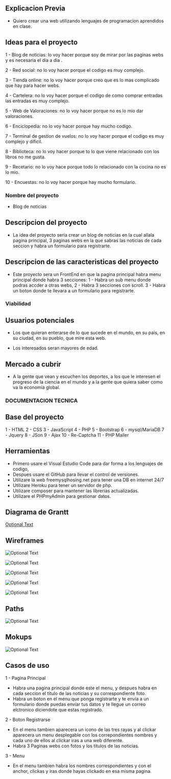 ## Explicacion Previa

- Quiero crear una web utilizando lenguajes de programacion aprendidos en clase.

## Ideas para el proyecto

1 - Blog de noticias: lo voy hacer porque soy de mirar por las paginas webs y es necesaria el dia a dia .

2 - Red social: no lo voy hacer porque el codigo es muy complejo.

3 - Tienda online: no lo voy hacer porque creo que es lo mas complicado que hay para hacer webs.

4 - Cartelera: no lo voy hacer porque el codigo de como comprar entradas las entradas es muy complejo.

5 - Web de Valoraciones: no lo voy hacer porque no es lo mio dar valoraciones.

6 - Enciclopedia: no lo voy hacer porque hay mucho codigo.

7 - Terminal de gestion de vuelos: no lo voy hacer porque el codigo es muy complejo y dificil.

8 - Biblioteca: no lo voy hacer porque to lo que viene relacionado con los libros no me gusta.

9 - Recetario: no lo voy hace porque todo lo relacionado con la cocina no es lo mio.

10 - Encuestas: no lo voy hacer porque hay mucho formulario.

### Nombre del proyecto

- Blog de noticias

## Descripcion del proyecto

- La idea del proyecto seria crear un blog de noticias en la cual allala pagina principal, 3 paginas webs en la que sabras las noticias de cada seccion y habra un formulario para registrarte.

## Descripcion de las caracteristicas del proyecto

- Este proyecto sera un FrontEnd en que la pagina principal habra menu principal donde habra 3 secciones:
1 - Habra un sub menu donde podras accder a otras webs,
2 - Habra 3 secciones con scroll.
3 - Habra un boton donde te llevara a un formulario para registrarte.

### Viabilidad

## Usuarios potenciales

- Los que quieran enterarse de lo que sucede en el mundo, en su pais, en su ciudad, en su pueblo, que mire esta web.

- Los interesados seran mayores de edad.

## Mercado a cubrir

- A la gente que vean y escuchen los deportes, a los que le interesen el progreso de la ciencia en el mundo y a la gente que quiera saber como va la economia global.

### DOCUMENTACION TECNICA

## Base del proyecto

1 - HTML
2 - CSS
3 - JavaScript
4 - PHP
5 - Bootstrap
6 - mysql/MariaDB
7 - Jquery
8 - JSon
9 - Ajax
10 - Re-Captcha
11 - PHP Mailer

## Herramientas

- Primero usare el Visual Estudio Code para dar forma a los lenguajes de codigo,
- Despues usare el GitHub para llevar el control de versiones.
- Utilizare la web freemysqlhosing.net para tener una DB en internet 24/7
- Utilizare Heroku para tener un servidor de php.
- Utilizare composer para mantener las librerias actualizadas.
- Utilizare el PHPmyAdmin para gestionar datos.

## Diagrama de Grantt

[Optional Text](./proyecto.xlsx)

## Wireframes

![Optional Text](./IndexNoticias.png)

![Optional Text](./Registrarse.png)

![Optional Text](./Ciencia.png)

![Optional Text](./Deportes.png)

![Optional Text](./Economia.png)

## Paths

![Optional Text](./ProyectoNoticias.png)

## Mokups

![Optional Text](./ProyectoMokup.png)

## Casos de uso

1 - Pagina Principal

- Habra una pagina principal donde este el menu, y despues habra en cada seccion el titulo de las noticias y su correspondiente foto.
- Habra un boton en el menu que ponga registrarte y te envia a un formulario donde puedas enviar tus datos y te llegue un correo elctronico diciendote que estas registrado.

2 - Boton Registrarse

- En el menu tambien aparecera un icono de las tres rayas y al clickar aparecera un menu desplegable con los correpondientes nombres y cada uno de ellos al clickar iras a una web diferente.
- Habra 3 Paginas webs con fotos y los titulos de las noticias.

3 - Menu

- En el menu tambien habra los nombres correspondientes y con el anchor, clickas y iras donde hayas clickado en esa misma pagina.
